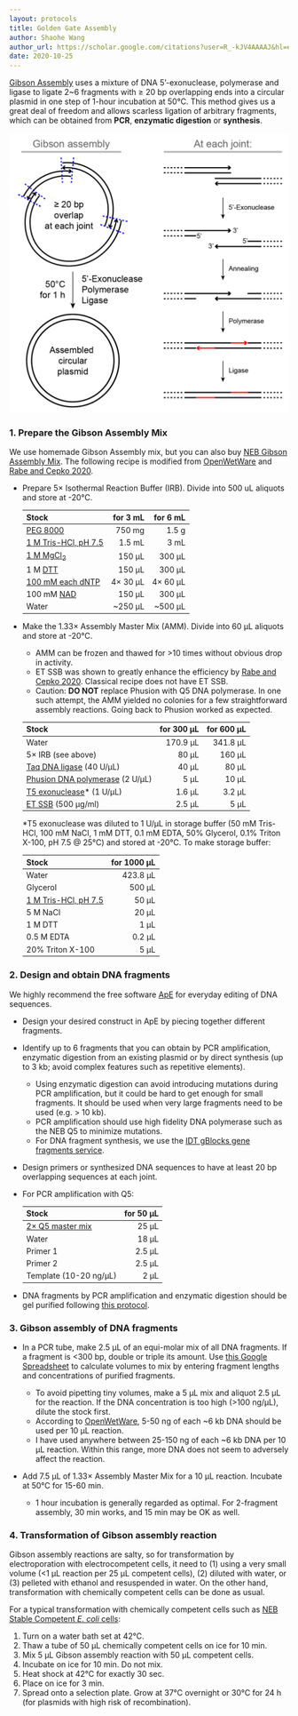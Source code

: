 ```yaml
---
layout: protocols
title: Golden Gate Assembly
author: Shaohe Wang
author_url: https://scholar.google.com/citations?user=R_-kJV4AAAAJ&hl=en
date: 2020-10-25
---
```


[Gibson Assembly](https://doi.org/10.1038/nmeth.1318) uses a mixture of DNA 5’-exonuclease, polymerase and ligase to ligate 2~6 fragments with ≥ 20 bp overlapping ends into a circular plasmid in one step of 1-hour incubation at 50°C. This method gives us a great deal of freedom and allows scarless ligation of arbitrary fragments, which can be obtained from __PCR__, __enzymatic digestion__ or __synthesis__.

<img src="/assets/img/Gibson-assembly-01.png" alt="Gibson assembly schematics" />

### 1. Prepare the Gibson Assembly Mix

We use homemade Gibson Assembly mix, but you can also buy [NEB Gibson Assembly Mix](https://www.neb.com/products/e2611-gibson-assembly-master-mix#Product%20Information). The following recipe is modified from [OpenWetWare](https://openwetware.org/wiki/Gibson_Assembly) and [Rabe and Cepko 2020](https://www.biorxiv.org/content/10.1101/2020.06.14.150979v1.full).

* Prepare 5× Isothermal Reaction Buffer (IRB). Divide into 500 uL aliquots and store at -20°C.

  | Stock | for 3 mL | for 6 mL |
  |:---|---:|---:|
  | [PEG 8000](https://www.sigmaaldrich.com/catalog/product/aldrich/p2139?lang=en&region=US) | 750 mg | 1.5 g |
  | [1 M Tris-HCl, pH 7.5](https://www.thermofisher.com/order/catalog/product/15567027#/15567027) | 1.5 mL | 3 mL |
  | [1 M MgCl<sub>2</sub>](https://www.thermofisher.com/order/catalog/product/AM9530G#/AM9530G) | 150 µL | 300 µL |
	| 1 M [DTT](https://www.sigmaaldrich.com/catalog/product/roche/dttro?lang=en&region=US) | 150 µL | 300 µL |
  | [100 mM each dNTP](https://www.thermofisher.com/order/catalog/product/10297018#/10297018) | 4× 30 µL | 4× 60 µL |
  | 100 mM [NAD](https://www.sigmaaldrich.com/catalog/product/sigma/n0632?lang=en&region=US) | 150 µL | 300 µL |
  | Water | ~250 µL | ~500 µL |

* Make the 1.33× Assembly Master Mix (AMM). Divide into 60 µL aliquots and store at -20°C.

  - AMM can be frozen and thawed for >10 times without obvious drop in activity.
  - ET SSB was shown to greatly enhance the efficiency by [Rabe and Cepko 2020](https://www.biorxiv.org/content/10.1101/2020.06.14.150979v1.full). Classical recipe does not have ET SSB.
  - Caution: __DO NOT__ replace Phusion with Q5 DNA polymerase. In one such attempt, the AMM yielded no colonies for a few straightforward assembly reactions. Going back to Phusion worked as expected.

  | Stock | for 300 µL | for 600 µL |
  |:---|---:|---:|
  | Water	| 170.9 µL | 341.8 µL |
  | 5× IRB (see above) | 80 µL | 160 µL |
  | [Taq DNA ligase](https://www.neb.com/products/m0208-taq-dna-ligase#Product%20Information) (40 U/µL) | 40 µL | 80 µL |
  | [Phusion DNA polymerase](https://www.neb.com/products/m0530-phusion-high-fidelity-dna-polymerase#Product%20Information) (2 U/µL) | 5 µL | 10 µL |
  | [T5 exonuclease](https://www.neb.com/products/m0363-t5-exonuclease#Product%20Information)* (1 U/µL) | 1.6 µL | 3.2 µL |
  | [ET SSB](https://www.neb.com/products/m2401-et-ssb#Product%20Information) (500 µg/ml) | 2.5 µL | 5 µL |

  *T5 exonuclease was diluted to 1 U/µL in storage buffer (50 mM Tris-HCl, 100 mM NaCl, 1 mM DTT, 0.1 mM EDTA, 50% Glycerol, 0.1% Triton X-100, pH 7.5 @ 25°C) and stored at -20°C. To make storage buffer:

  | Stock | for 1000 µL |
  |:---|---:|
  | Water	| 423.8 µL |
  | Glycerol | 500 µL |
  | [1 M Tris-HCl, pH 7.5](https://www.thermofisher.com/order/catalog/product/15567027#/15567027)	| 50 µL |
  | 5 M NaCl | 20 µL |
  | 1 M DTT | 1 µL |
  | 0.5 M EDTA | 0.2 µL |
  | 20% Triton X-100 | 5 µL |

### 2. Design and obtain DNA fragments

We highly recommend the free software [ApE](https://jorgensen.biology.utah.edu/wayned/ape/) for everyday editing of DNA sequences.

* Design your desired construct in ApE by piecing together different fragments.

* Identify up to 6 fragments that you can obtain by PCR amplification, enzymatic digestion from an existing plasmid or by direct synthesis (up to 3 kb; avoid complex features such as repetitive elements).

  - Using enzymatic digestion can avoid introducing mutations during PCR amplification, but it could be hard to get enough for small fragments. It should be used when very large fragments need to be used (e.g. > 10 kb).
  - PCR amplification should use high fidelity DNA polymerase such as the NEB Q5 to minimize mutations.
  - For DNA fragment synthesis, we use the [IDT gBlocks gene fragments service](https://www.idtdna.com/pages/products/genes-and-gene-fragments/double-stranded-dna-fragments/gblocks-gene-fragments).

* Design primers or synthesized DNA sequences to have at least 20 bp overlapping sequences at each joint.

* For PCR amplification with Q5:

  | Stock | for 50 µL |
  |:---|---:|
  | [2× Q5 master mix](https://www.neb.com/products/m0492-q5-high-fidelity-2x-master-mix#Product%20Information)	| 25 µL |
  | Water |  18 µL |
  | Primer 1 | 2.5 µL |
  | Primer 2 | 2.5 µL |
  | Template (10-20 ng/µL) | 2 µL |

* DNA fragments by PCR amplification and enzymatic digestion should be gel purified following [this protocol](./gel-purification.html).

### 3. Gibson assembly of DNA fragments

  - In a PCR tube, make 2.5 µL of an equi-molar mix of all DNA fragments. If a fragment is <300 bp, double or triple its amount. Use [this Google Spreadsheet](https://docs.google.com/spreadsheets/d/170iIEUKqzTQM4_Almc94qX16m6nT9M6A7w_KjGD3vmw/edit?usp=sharing) to calculate volumes to mix by entering fragment lengths and concentrations of purified fragments.

    - To avoid pipetting tiny volumes, make a 5 µL mix and aliquot 2.5 µL for the reaction. If the DNA concentration is too high (>100 ng/µL), dilute the stock first.
    - According to [OpenWetWare](https://openwetware.org/wiki/Gibson_Assembly), 5-50 ng of each ~6 kb DNA should be used per 10 µL reaction.
    - I have used anywhere between 25-150 ng of each ~6 kb DNA per 10 µL reaction. Within this range, more DNA does not seem to adversely affect the reaction.

  - Add 7.5 µL of 1.33× Assembly Master Mix for a 10 µL reaction. Incubate at 50°C for 15-60 min.

    - 1 hour incubation is generally regarded as optimal. For 2-fragment assembly, 30 min works, and 15 min may be OK as well.

### 4. Transformation of Gibson assembly reaction

Gibson assembly reactions are salty, so for transformation by electroporation with electrocompetent cells, it need to (1) using a very small volume (<1 µL reaction per 25 µL competent cells), (2) diluted with water, or (3) pelleted with ethanol and resuspended in water. On the other hand, transformation with chemically competent cells can be done as usual.

For a typical transformation with chemically competent cells such as [NEB Stable Competent _E. coli_ cells](https://www.neb.com/products/c3040-neb-stable-competent-e-coli-high-efficiency#Product%20Information):

  1. Turn on a water bath set at 42°C.
  1. Thaw a tube of 50 µL chemically competent cells on ice for 10 min.
  1. Mix 5 µL Gibson assembly reaction with 50 µL competent cells.
  1. Incubate on ice for 10 min. Do not mix.
  1. Heat shock at 42°C for exactly 30 sec.
  1. Place on ice for 3 min.
  1. Spread onto a selection plate. Grow at 37°C overnight or 30°C for 24 h (for plasmids with high risk of recombination).

